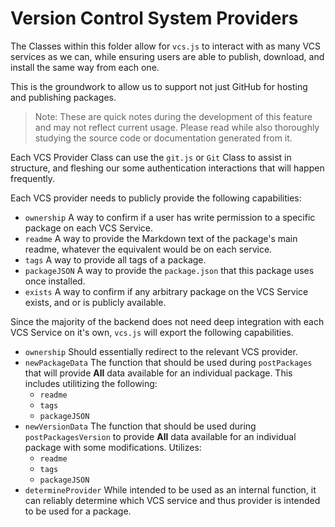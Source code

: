 # Version Control System Providers

The Classes within this folder allow for `vcs.js` to interact with as many VCS services as we can, while ensuring users are able to publish, download, and install the same way from each one.

This is the groundwork to allow us to support not just GitHub for hosting and publishing packages.

> Note: These are quick notes during the development of this feature and may not reflect current usage. Please read while also thoroughly studying the source code or documentation generated from it.

Each VCS Provider Class can use the `git.js` or `Git` Class to assist in structure, and fleshing our some authentication interactions that will happen frequently.

Each VCS provider needs to publicly provide the following capabilities:
  * `ownership` A way to confirm if a user has write permission to a specific package on each VCS Service.
  * `readme` A way to provide the Markdown text of the package's main readme, whatever the equivalent would be on each service.
  * `tags` A way to provide all tags of a package.
  * `packageJSON` A way to provide the `package.json` that this package uses once installed.
  * `exists` A way to confirm if any arbitrary package on the VCS Service exists, and or is publicly available.

Since the majority of the backend does not need deep integration with each VCS Service on it's own, `vcs.js` will export the following capabilities.

  * `ownership` Should essentially redirect to the relevant VCS provider.
  * `newPackageData` The function that should be used during `postPackages` that will provide __All__ data available for an individual package. This includes utilitizing the following:
    - `readme`
    - `tags`
    - `packageJSON`
  * `newVersionData` The function that should be used during `postPackagesVersion` to provide __All__ data available for an individual package with some modifications. Utilizes:
    - `readme`
    - `tags`
    - `packageJSON`
  * `determineProvider` While intended to be used as an internal function, it can reliably determine which VCS service and thus provider is intended to be used for a package.
